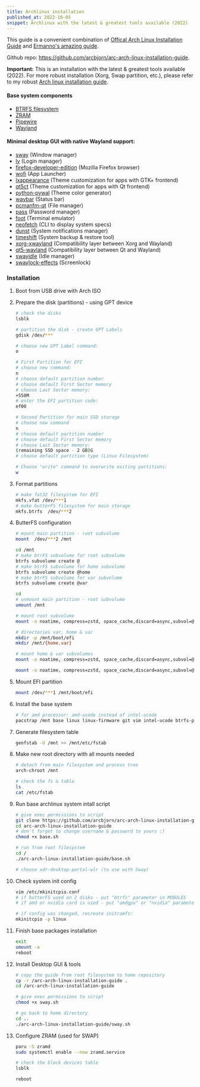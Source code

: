 ```yaml
---
title: Archlinux installation
published_at: 2022-10-05
snippet: Archlinux with the latest & greatest tools available (2022)
---
```


This guide is a convenient combination of
[Offical Arch Linux Installation Guide](https://wiki.archlinux.org/title/Installation_guide)
and [Ermanno's amazing guide](https://gitlab.com/eflinux/arch-basic).

Github repo: https://github.com/arcbjorn/arc-arch-linux-installation-guide.

**Important:** This is an installation with the latest & greatest tools
available (2022). For more robust installation (Xorg, Swap partition, etc.),
please refer to my robust
[Arch linux installation guide](https://github.com/arcbjorn/arc-robust-arch-linux-installation-guide).

#### Base system components

- [BTRFS filesystem](https://btrfs.wiki.kernel.org/index.php/Main_Page)
- [ZRAM](https://en.wikipedia.org/wiki/Zram)
- [Pipewire](https://pipewire.org/)
- [Wayland](https://wayland.freedesktop.org/)

#### Minimal desktop GUI with native Wayland support:

- [sway](https://github.com/swaywm/sway) (Window manager)
- [ly](https://github.com/nullgemm/ly) (Login manager)
- [firefox-developer-edition](https://www.mozilla.org/en-US/firefox/developer/)
  (Mozilla Firefox browser)
- [wofi](https://hg.sr.ht/~scoopta/wofi) (App Launcher)
- [lxappearance](https://archlinux.org/packages/community/x86_64/lxappearance/)
  (Theme customization for apps with GTK+ frontend)
- [qt5ct](https://sourceforge.net/projects/qt5ct/) (Theme customization for apps
  with Qt frontend)
- [python-pywal](https://github.com/dylanaraps/pywal) (Theme color generator)
- [waybar](https://github.com/Alexays/Waybar) (Status bar)
- [pcmanfm-qt](https://github.com/lxqt/pcmanfm-qt) (File manager)
- [pass](https://www.passwordstore.org/) (Password manager)
- [foot](https://codeberg.org/dnkl/foot) (Terminal emulator)
- [neofetch](https://github.com/dylanaraps/neofetch) (CLI to display system
  specs)
- [dunst](https://github.com/dunst-project/dunst) (System notifications manager)
- [timeshift](https://github.com/teejee2008/timeshift) (System backup & restore
  tool)
- [xorg-xwayland](https://wayland.freedesktop.org/xserver.html) (Compatibility
  layer between Xorg and Wayland)
- [qt5-wayland](https://wiki.qt.io/QtWayland) (Compatibility layer between Qt
  and Wayland)
- [swayidle](https://github.com/swaywm/swayidle) (Idle manager)
- [swaylock-effects](https://github.com/mortie/swaylock-effects) (Screenlock)

### Installation

1. Boot from USB drive with Arch ISO

2. Prepare the disk (partitions) - using GPT device

   ```bash
   # check the disks
   lsblk

   # partition the disk - create GPT Labels
   gdisk /dev/***

   # choose new GPT Label command:
   o

   # First Partition for EFI
   # choose new command:
   n
   # choose default partition number
   # choose default First Sector memory
   # choose Last Sector memory:
   +550M
   # enter the EFI partition code:
   ef00

   # Second Partition for main SSD storage
   # choose new command
   n
   # choose default partition number
   # choose default First Sector memory
   # choose Last Sector memory:
   (remaining SSD space - 2 GB)G
   # choose default partition type (Linux Filesystem)

   # Choose "write" command to overwrite exiting partitions:
   w
   ```

3. Format partitions

   ```bash
   # make fat32 filesystem for EFI
   mkfs.vfat /dev/***1
   # make butterFS filesystem for main storage
   mkfs.btrfs  /dev/***2
   ```

4. ButterFS configuration

   ```bash
   # mount main partition - root subvolume
   mount  /dev/***2 /mnt

   cd /mnt
   # make btrFS subvolume for root subvolume
   btrfs subvolume create @
   # make btrFS subvolume for home subvolume
   btrfs subvolume create @home
   # make btrFS subvolume for var subvolume
   btrfs subvolume create @var

   cd
   # unmount main partition - root subvolume
   umount /mnt

   # mount root subvolume
   mount -o noatime, compress=zstd, space_cache,discard=async,subvol=@ /dev/***2 /mnt

   # directories var, home & var
   mkdir -p /mnt/boot/efi
   mkdir /mnt/{home,var}

   # mount home & var subvolumes
   mount -o noatime, compress=zstd, space_cache,discard=async,subvol=@home /dev/***2 /mnt/home

   mount -o noatime, compress=zstd, space_cache,discard=async,subvol=@var /dev/***2 /mnt/var
   ```

5. Mount EFI partition

   ```bash
   mount /dev/***1 /mnt/boot/efi
   ```

6. Install the base system

   ```bash
   # for amd processor: amd-ucode instead of intel-ucode
   pacstrap /mnt base linux linux-firmware git vim intel-ucode btrfs-progs
   ```

7. Generate filesystem table

   ```bash
   genfstab -U /mnt >> /mnt/etc/fstab
   ```

8. Make new root directory with all mounts needed

   ```bash
   # detach from main filesystem and process tree
   arch-chroot /mnt

   # check the fs & table
   ls
   cat /etc/fstab
   ```

9. Run base archlinux system intall script

   ```bash
   # give exec permissions to script
   git clone https://github.com/arcbjorn/arc-arch-linux-installation-guide
   cd arc-arch-linux-installation-guide
   # don't forget to change username & password to yours :)
   chmod +x base.sh

   # run from root filesystem
   cd /
   ./arc-arch-linux-installation-guide/base.sh

   # choose xdr-desktop-portal-wlr (to use with Sway)
   ```

10. Check system init config

    ```bash
    vim /etc/mkinitcpio.conf
    # if butterFS used on 2 disks - put "btrfs" parameter in MODULES
    # if amd or nvidia card is used - put "amdgpu" or "nvidia" parameters in MODULES accordingly

    # if config was changed, recreate initramfs:
    mkinitcpio -p linux
    ```

11. Finish base packages installation

    ```bash
    exit
    umount -a
    reboot
    ```

12. Install Desktop GUI & tools

    ```bash
    # copy the guide from root filesystem to home repository
    cp -r /arc-arch-linux-installation-guide .
    cd /arc-arch-linux-installation-guide

    # give exec permissions to script
    chmod +x sway.sh

    # go back to home directory
    cd ..
    ./arc-arch-linux-installation-guide/sway.sh
    ```

13. Configure ZRAM (used for SWAP)

    ```bash
    paru -S zramd
    sudo systemctl enable --now zramd.service

    # check the block devices table
    lsblk

    reboot
    ```
